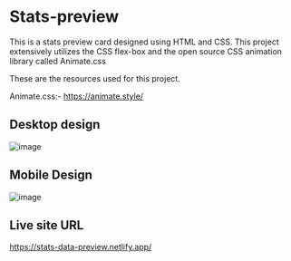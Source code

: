 # Stats-preview
This is a stats preview card designed using HTML and CSS.
This project extensively utilizes the CSS flex-box and the open source CSS animation library called Animate.css

These are the resources used for this project.

Animate.css:- https://animate.style/

## Desktop design
![image](https://user-images.githubusercontent.com/78952955/143095197-f40c3e45-b4bd-4185-a1a8-92b2427dc1c4.png)
## Mobile Design
![image](https://user-images.githubusercontent.com/78952955/143095292-6ee8b93e-56e4-438e-bd66-88f305e0edb3.png)
## Live site URL
https://stats-data-preview.netlify.app/
